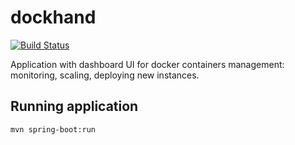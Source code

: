 # dockhand

[![Build Status](https://travis-ci.org/nikom1337/dockhand.svg?branch=master)](https://travis-ci.org/nikom1337/dockhand)

Application with dashboard UI for docker containers management: monitoring, scaling, deploying new instances.

## Running application

    mvn spring-boot:run
